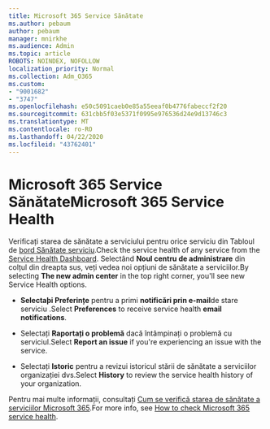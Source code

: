 ```yaml
---
title: Microsoft 365 Service Sănătate
ms.author: pebaum
author: pebaum
manager: mnirkhe
ms.audience: Admin
ms.topic: article
ROBOTS: NOINDEX, NOFOLLOW
localization_priority: Normal
ms.collection: Adm_O365
ms.custom:
- "9001682"
- "3747"
ms.openlocfilehash: e50c5091caeb0e85a55eeaf0b4776fabeccf2f20
ms.sourcegitcommit: 631cbb5f03e5371f0995e976536d24e9d13746c3
ms.translationtype: MT
ms.contentlocale: ro-RO
ms.lasthandoff: 04/22/2020
ms.locfileid: "43762401"
---
```

# <a name="microsoft-365-service-health"></a><span data-ttu-id="d683a-102">Microsoft 365 Service Sănătate</span><span class="sxs-lookup"><span data-stu-id="d683a-102">Microsoft 365 Service Health</span></span>


<span data-ttu-id="d683a-103">Verificați starea de sănătate a serviciului pentru orice serviciu din Tabloul de [bord Sănătate serviciu](https://admin.microsoft.com/Adminportal/Home?source=applauncher#/servicehealth).</span><span class="sxs-lookup"><span data-stu-id="d683a-103">Check the service health of any service from the [Service Health Dashboard](https://admin.microsoft.com/Adminportal/Home?source=applauncher#/servicehealth).</span></span> <span data-ttu-id="d683a-104">Selectând **Noul centru de administrare** din colțul din dreapta sus, veți vedea noi opțiuni de sănătate a serviciilor.</span><span class="sxs-lookup"><span data-stu-id="d683a-104">By selecting **The new admin center** in the top right corner, you'll see new Service Health options.</span></span>

- <span data-ttu-id="d683a-105">**Selectaþi Preferințe** pentru a primi **notificări prin e-mail**de stare serviciu .</span><span class="sxs-lookup"><span data-stu-id="d683a-105">Select **Preferences** to receive service health **email notifications**.</span></span>

- <span data-ttu-id="d683a-106">Selectați **Raportați o problemă** dacă întâmpinați o problemă cu serviciul.</span><span class="sxs-lookup"><span data-stu-id="d683a-106">Select **Report an issue** if you're experiencing an issue with the service.</span></span>

- <span data-ttu-id="d683a-107">Selectați **Istoric** pentru a revizui istoricul stării de sănătate a serviciilor organizației dvs.</span><span class="sxs-lookup"><span data-stu-id="d683a-107">Select **History** to review the service health history of your organization.</span></span> 

<span data-ttu-id="d683a-108">Pentru mai multe informații, consultați [Cum se verifică starea de sănătate a serviciilor Microsoft 365](https://docs.microsoft.com/office365/enterprise/view-service-health).</span><span class="sxs-lookup"><span data-stu-id="d683a-108">For more info, see [How to check Microsoft 365 service health](https://docs.microsoft.com/office365/enterprise/view-service-health).</span></span> 